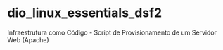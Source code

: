 # dio_linux_essentials_dsf2
Infraestrutura como Código - Script de Provisionamento de um Servidor Web (Apache)
